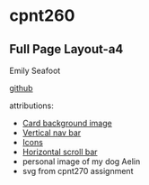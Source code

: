 # cpnt260

## Full Page Layout-a4

 Emily Seafoot

[github](https://github.com/Emilypearl91/cpnt260-a4)

attributions:
- [Card background image](https://unsplash.com/photos/5djh4Yb-2zI)
- [Vertical nav bar](https://www.w3schools.com/css/css_navbar_vertical.asp)
- [Icons](https://fontawesome.com/icons)
- [Horizontal scroll bar](https://stackoverflow.com/questions/18645870/responsive-website-how-to-get-rid-of-horizontal-scroll-bar)
- personal image of my dog Aelin
- svg from cpnt270 assignment

